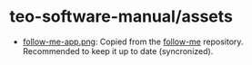 # teo-software-manual/assets

- [follow-me-app.png](follow-me-app.png): Copied from the [follow-me](https://github.com/roboticslab-uc3m/follow-me) repository. Recommended to keep it up to date (syncronized).
